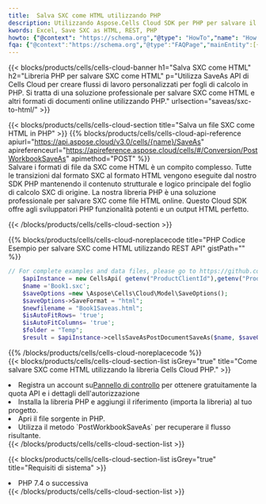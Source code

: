```yaml
---
title:  Salva SXC come HTML utilizzando PHP
description: Utilizzando Aspose.Cells Cloud SDK per PHP per salvare il file in formato SXC come file in formato HTML.
kwords: Excel, Save SXC as HTML, REST, PHP
howto: {"@context": "https://schema.org","@type": "HowTo","name": "How to save SXC as HTML using the Cells Cloud PHP library.","description": "How to save SXC as HTML using the Cells Cloud PHP library.","image": {"@type": "ImageObject"},"url": "/php/saveas/sxc-to-html/","step": [{ "@type": "HowToStep","name": "How to save SXC as HTML using the Cells Cloud PHP library. step 1", "image": {"@type": "ImageObject",},"url": "/php/saveas/sxc-to-html/","text": "Register an account at <a href='https://dashboard.aspose.cloud/'>Dashboard</a> to get free API quota & authorization details",},{ "@type": "HowToStep","name": "How to save SXC as HTML using the Cells Cloud PHP library. step 1", "image": {"@type": "ImageObject",},"url": "/php/saveas/sxc-to-html/","text": "Install PHP library and add the reference (import the library) to your project.",},{ "@type": "HowToStep","name": "How to save SXC as HTML using the Cells Cloud PHP library. step 1", "image": {"@type": "ImageObject",},"url": "/php/saveas/sxc-to-html/","text": "Open the source file in PHP.",},{ "@type": "HowToStep","name": "How to save SXC as HTML using the Cells Cloud PHP library. step 1", "image": {"@type": "ImageObject",},"url": "/php/saveas/sxc-to-html/","text": "Use the `PostWorkbookSaveAs` method to retrieve the resulting stream.",}, ],"supply": {"@type": "HowToSupply","name": "document"},"tool": [{"@type": "HowToTool","name": "phpstorm, Visual Studio Code, Eclipse"},{"@type": "HowToTool","name": "Aspose Cells"}],"totalTime": "PT6M"}
fqa: {"@context":"https://schema.org","@type":"FAQPage","mainEntity":[{"@type":"Question","name":"Why save file as other formats file in C# using REST API?","acceptedAnswer":{"@type":"Answer","text":"Documents are encoded in many ways, and some files may be incompatible with the software you use. To open and read such files, just save them as appropriate file formats.<br/><ol><li>Install .NET SDK and add the reference (import the library) to your project.</li><li>Open the source file in C# using REST API.</li><li>Call the PostWorkbookSaveAsRequest() method, passing an output filename with required extension.</li><li>Get the result of save as a separate file.</li></ol>"}},{"@type":"Question","name":"What file formats can I save as with your C# library?","acceptedAnswer":{"@type":"Answer","text":"We support a variety of file formats for conversion using .NET library, including XLSX, Excel, xls , PDF, CSV, HTML, Markdown, XML, PNG, JPG, TIFF, Json, TXT and many more."}},{"@type":"Question","name":"What is the maximum allowed file size for conversion using this .NET library?","acceptedAnswer":{"@type":"Answer","text":"There are no file size limits for format conversions using .NET library."}}]}
---
```

{{< blocks/products/cells/cells-cloud-banner h1="Salva SXC come HTML" h2="Libreria PHP per salvare SXC come HTML" p="Utilizza SaveAs API di Cells Cloud per creare flussi di lavoro personalizzati per fogli di calcolo in PHP. Si tratta di una soluzione professionale per salvare SXC come HTML e altri formati di documenti online utilizzando PHP." urlsection="saveas/sxc-to-html/" >}}

{{< blocks/products/cells/cells-cloud-section title="Salva un file SXC come HTML in PHP" >}}
{{% blocks/products/cells/cells-cloud-api-reference apiurl="https://api.aspose.cloud/v3.0/cells/{name}/SaveAs" apireferenceurl="https://apireference.aspose.cloud/cells/#/Conversion/PostWorkbookSaveAs" apimethod="POST" %}}
<br/>
Salvare i formati di file da SXC come HTML è un compito complesso. Tutte le transizioni dal formato SXC al formato HTML vengono eseguite dal nostro SDK PHP mantenendo il contenuto strutturale e logico principale del foglio di calcolo SXC di origine. La nostra libreria PHP è una soluzione professionale per salvare SXC come file HTML online. Questo Cloud SDK offre agli sviluppatori PHP funzionalità potenti e un output HTML perfetto.

{{< /blocks/products/cells/cells-cloud-section >}}

{{% blocks/products/cells/cells-cloud-noreplacecode title="PHP Codice Esempio per salvare SXC come HTML utilizzando REST API" gistPath="" %}}
  
```php
// For complete examples and data files, please go to https://github.com/aspose-cells-cloud/aspose-cells-cloud-php/
    $apiInstance = new CellsApi( getenv("ProductClientId"),getenv("ProductClientSecret") );
    $name ='Book1.sxc';
    $saveOptions =new \Aspose\Cells\Cloud\Model\SaveOptions();
    $saveOptions->SaveFormat = "html";
    $newfilename = "Book1Saveas.html";
    $isAutoFitRows= 'true';
    $isAutoFitColumns= 'true';
    $folder = "Temp";
    $result = $apiInstance->cellsSaveAsPostDocumentSaveAs($name, $saveOptions, $newfilename,$isAutoFitRows, $isAutoFitColumns, $folder);
```
  
{{% /blocks/products/cells/cells-cloud-noreplacecode %}}
<br/>
{{< blocks/products/cells/cells-cloud-section-list isGrey="true" title="Come salvare SXC come HTML utilizzando la libreria Cells Cloud PHP." >}}
<li> Registra un account su<a href="https://dashboard.aspose.cloud/">Pannello di controllo</a> per ottenere gratuitamente la quota API e i dettagli dell'autorizzazione</li>
<li>Installa la libreria PHP e aggiungi il riferimento (importa la libreria) al tuo progetto.</li>
<li>Apri il file sorgente in PHP.</li>
<li>Utilizza il metodo `PostWorkbookSaveAs` per recuperare il flusso risultante.</li>
{{< /blocks/products/cells/cells-cloud-section-list >}}

{{< blocks/products/cells/cells-cloud-section-list isGrey="true" title="Requisiti di sistema" >}}
<li>PHP 7.4 o successiva</li>
{{< /blocks/products/cells/cells-cloud-section-list >}}
